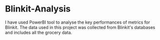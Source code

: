 # Blinkit-Analysis
I have used PowerBI tool to analyse the key performances of metrics for Blinkit.
The data used in this project was collected from Blinkit's databases and includes all the grocery data.
